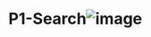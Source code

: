 # P1-Search![image](https://user-images.githubusercontent.com/95015223/163519950-cd7b094c-93ab-4d2c-9d7a-8c34841cfed7.png)
